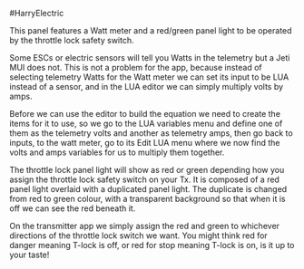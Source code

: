#HarryElectric

This panel features a Watt meter and a red/green panel light to be operated
by the throttle lock safety switch.

Some ESCs or electric sensors will tell you Watts in the telemetry but a Jeti
MUI does not.  This is not a problem for the app, because instead of selecting
telemetry Watts for the Watt meter we can set its input to be LUA instead of a
sensor, and in the LUA editor we can simply multiply volts by amps.

Before we can use the editor to build the equation we need to create the items
for it to use, so we go to the LUA variables menu and define one of them as the
telemetry volts and another as telemetry amps, then go back to inputs, to the
watt meter, go to its Edit LUA menu where we now find the volts and amps
variables for us to multiply them together.

The throttle lock panel light will show as red or green depending how you assign
the throttle lock safety switch on your Tx.  It is composed of a red panel light
overlaid with a duplicated panel light. The duplicate is changed from red to
green colour, with a transparent background so that when it is off we can see
the red beneath it.

On the transmitter app we simply assign the red and green to whichever
directions of the throttle lock switch we want.  You might think red for danger
meaning T-lock is off, or red for stop meaning T-lock is on, is it up to your
taste!
